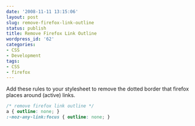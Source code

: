```yaml
---
date: '2008-11-11 13:15:06'
layout: post
slug: remove-firefox-link-outline
status: publish
title: Remove Firefox Link Outline
wordpress_id: '62'
categories:
- CSS
- Development
tags:
- CSS
- firefox
---
```


Add these rules to your stylesheet to remove the dotted border that firefox places around (active) links.

```css
/* remove firefox link outline */
a { outline: none; }
:-moz-any-link:focus { outline: none; }
``` 
